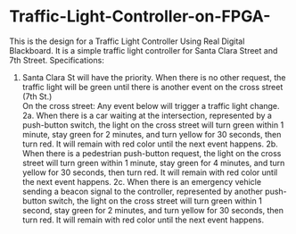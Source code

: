 # Traffic-Light-Controller-on-FPGA-

This is the design for a Traffic Light Controller Using Real Digital Blackboard. 
It is a simple traffic light controller for Santa Clara Street and 7th Street.
Specifications:
1. Santa Clara St will have the priority. When there is no other request, the traffic light will be green until there is another event on the cross street (7th St.)  
On the cross street: Any event below will trigger a traffic light change.
2a. When there is a car waiting at the intersection, represented by a push-button switch, the light on the cross street will turn green within 1 minute, stay green for 2 minutes, and turn yellow for 30 seconds, then turn red. It will remain with red color until the next event happens. 
2b. When there is a pedestrian push-button request, the light on the cross street will turn green within 1 minute, stay green for 4 minutes, and turn yellow for 30 seconds, then turn red. It will remain with red color until the next event happens. 
2c. When there is an emergency vehicle sending a beacon signal to the controller, represented by another push-button switch, the light on the cross street will turn green within 1 second, stay green for 2 minutes, and turn yellow for 30 seconds, then turn red. It will remain with red color until the next event happens.
